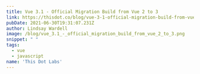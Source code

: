```yaml
---
title: Vue 3.1 - Official Migration Build from Vue 2 to 3
link: https://thisdot.co/blog/vue-3-1-official-migration-build-from-vue-2-to-3
pubDate: 2021-06-30T19:31:07.231Z
author: Lindsay Wardell
image: /blog/vue_3.1_-_official_migration_build_from_vue_2_to_3.png
snippet: " "
tags:
  - vue
  - javascript
name: 'This Dot Labs'
---
```


